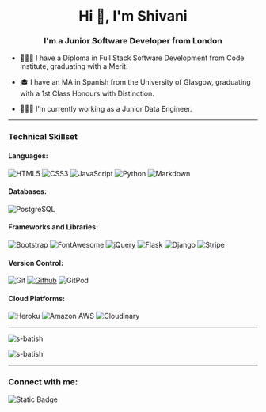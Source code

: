 <h1 align="center">Hi 👋, I'm Shivani</h1>
<h3 align="center">I'm a Junior Software Developer from London</h3>

- 👩🏻‍💻 I have a Diploma in Full Stack Software Development from Code Institute, graduating with a Merit.

- 🎓 I have an MA in Spanish from the University of Glasgow, graduating with a 1st Class Honours with Distinction.

- 👩🏻‍🏫 I’m currently working as a Junior Data Engineer.

<hr>

<h3 align="left">Technical Skillset</h3>

#### Languages:
![HTML5](https://img.shields.io/badge/HTML5-E34F26?logo=HTML5&logoColor=ffffff&style=for-the-badge)
![CSS3](https://img.shields.io/badge/CSS3-1572B6?logo=CSS3&logoColor=ffffff&style=for-the-badge)
![JavaScript](https://img.shields.io/badge/JavaScript-F7DF1E?logo=JavaScript&logoColor=333333&style=for-the-badge)
![Python](https://img.shields.io/badge/Python-3776AB?logo=Python&logoColor=ffdf76&style=for-the-badge)
![Markdown](https://img.shields.io/badge/Markdown-333333?logo=Markdown&logoColor=FFFFFF&style=for-the-badge)

#### Databases:
![PostgreSQL](https://img.shields.io/badge/PostgreSQL-4169E1?logo=postgresql&logoColor=ffffff&style=for-the-badge)

#### Frameworks and Libraries:
![Bootstrap](https://img.shields.io/badge/Bootstrap-7952B3?logo=bootstrap&logoColor=ffffff&style=for-the-badge)
![FontAwesome](https://img.shields.io/badge/FontAwesome-339AF0?logo=font-awesome&logoColor=ffffff&style=for-the-badge)
![jQuery](https://img.shields.io/badge/jQuery-7ACEF4?logo=jQuery&logoColor=000000&style=for-the-badge)
![Flask](https://img.shields.io/badge/Flask-ffffff?logo=flask&logoColor=000000&style=for-the-badge)
![Django](https://img.shields.io/badge/Django-092E20?logo=django&logoColor=ffffff&style=for-the-badge)
![Stripe](https://img.shields.io/badge/Stripe-008CDD?logo=stripe&logoColor=ffffff&style=for-the-badge)

#### Version Control:
![Git](https://img.shields.io/badge/Git-F05032?logo=git&logoColor=ffffff&style=for-the-badge)
[![Github](https://img.shields.io/badge/GitHub-73427A?logo=github&logoColor=ffffff&style=for-the-badge)](https://github.com/s-batish)
![GitPod](https://img.shields.io/badge/GitPod-FFAE33?logo=gitpod&logoColor=000000&style=for-the-badge)

#### Cloud Platforms:
![Heroku](https://img.shields.io/badge/Heroku-430098?logo=heroku&logoColor=ffffff&style=for-the-badge)
![Amazon AWS](https://img.shields.io/badge/Amazon%20AWS-232F3E?logo=amazon-aws&logoColor=ffffff&style=for-the-badge)
![Cloudinary](https://img.shields.io/badge/Cloudinary-3448C5?style=for-the-badge&logo=cloudinary&logoColor=FFFFFF)

<hr>

<p><img align="center" src="https://github-readme-stats.vercel.app/api/top-langs?username=s-batish&show_icons=true&locale=en&layout=compact" alt="s-batish" /></p>

<p><img align="center" src="https://github-readme-streak-stats.herokuapp.com/?user=s-batish&" alt="s-batish" /></p>

<hr>

<h3 align="left">Connect with me:</h3>

<img alt="Static Badge" src="https://img.shields.io/badge/shivani--batish-0A66C2?style=for-the-badge&logo=linkedin&logoColor=FFFFFF">
